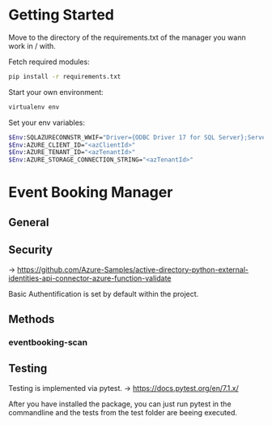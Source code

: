 # Getting Started

Move to the directory of the requirements.txt of the manager you wann work in / with.

Fetch required modules:

```bash
pip install -r requirements.txt
```

Start your own environment:

```bash
virtualenv env
```

Set your env variables:

```bash
$Env:SQLAZURECONNSTR_WWIF="Driver={ODBC Driver 17 for SQL Server};Server=tcp:{server}.database.windows.net,1433;Database={database};UID={username};Authentication=ActiveDirectoryInteractive;"
$Env:AZURE_CLIENT_ID="<azClientId>"
$Env:AZURE_TENANT_ID="<azTenantId>"
$Env:AZURE_STORAGE_CONNECTION_STRING="<azTenantId>"
```

# Event Booking Manager

## General


## Security

-> https://github.com/Azure-Samples/active-directory-python-external-identities-api-connector-azure-function-validate

Basic Authentification is set by default within the project.

## Methods

### eventbooking-scan

## Testing

Testing is implemented via pytest. -> https://docs.pytest.org/en/7.1.x/

After you have installed the package, you can just run pytest in the commandline and the tests from the test folder are beeing executed.